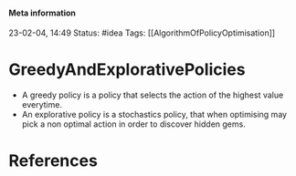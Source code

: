 #### Meta information
23-02-04, 14:49
Status: #idea
Tags: [[AlgorithmOfPolicyOptimisation]]





# GreedyAndExplorativePolicies

- A greedy policy is a policy that selects the action of the highest value everytime.
- An explorative policy is a stochastics policy, that when optimising may pick a non optimal action in order to discover hidden gems.





# References

